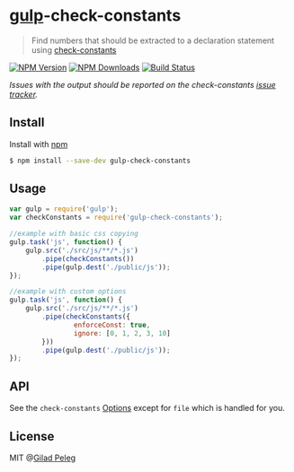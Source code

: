 # [gulp](https://github.com/wearefractal/gulp)-check-constants
> Find numbers that should be extracted to a declaration statement using [check-constants](https://github.com/pgilad/check-constants)

[![NPM Version](http://img.shields.io/npm/v/gulp-check-constants.svg?style=flat)](https://npmjs.org/package/gulp-check-constants)
[![NPM Downloads](http://img.shields.io/npm/dm/gulp-check-constants.svg?style=flat)](https://npmjs.org/package/gulp-check-constants)
[![Build Status](http://img.shields.io/travis/pgilad/gulp-check-constants.svg?style=flat)](https://travis-ci.org/pgilad/gulp-check-constants)

*Issues with the output should be reported on the check-constants [issue tracker](https://github.com/pgilad/check-constants/issues).*

## Install

Install with [npm](https://npmjs.org/package/gulp-check-constants)

```bash
$ npm install --save-dev gulp-check-constants
```

## Usage

```js
var gulp = require('gulp');
var checkConstants = require('gulp-check-constants');

//example with basic css copying
gulp.task('js', function() {
    gulp.src('./src/js/**/*.js')
        .pipe(checkConstants())
        .pipe(gulp.dest('./public/js'));
});

//example with custom options
gulp.task('js', function() {
    gulp.src('./src/js/**/*.js')
        .pipe(checkConstants({
                enforceConst: true,
                ignore: [0, 1, 2, 3, 10]
        }))
        .pipe(gulp.dest('./public/js'));
});
```

## API

See the `check-constants` [Options](https://github.com/pgilad/check-constants#api)
except for `file` which is handled for you.

## License

MIT @[Gilad Peleg](http://giladpeleg.com)
